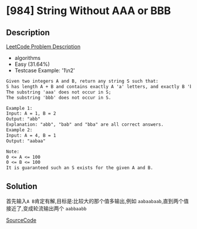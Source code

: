 # [984] String Without AAA or BBB

## Description

[LeetCode Problem Description](https://leetcode.com/problems/string-without-aaa-or-bbb/description/)

* algorithms
* Easy (31.64%)
* Testcase Example:  '1\n2'

```md
Given two integers A and B, return any string S such that:
S has length A + B and contains exactly A 'a' letters, and exactly B 'b' letters;
The substring 'aaa' does not occur in S;
The substring 'bbb' does not occur in S.

Example 1:
Input: A = 1, B = 2
Output: "abb"
Explanation: "abb", "bab" and "bba" are all correct answers.
Example 2:
Input: A = 4, B = 1
Output: "aabaa"

Note:
0 <= A <= 100
0 <= B <= 100
It is guaranteed such an S exists for the given A and B.

```

## Solution

首先输入`A B`肯定有解,目标是:比较大的那个值多输出,例如 `aabaabaab`,直到两个值接近了,变成轮流输出两个 `aabbaabb`

[SourceCode](./solution.js)